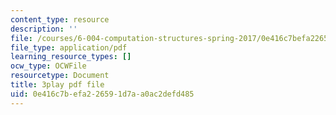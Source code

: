 ```yaml
---
content_type: resource
description: ''
file: /courses/6-004-computation-structures-spring-2017/0e416c7befa226591d7aa0ac2defd485_m_G3z-C1C2g.pdf
file_type: application/pdf
learning_resource_types: []
ocw_type: OCWFile
resourcetype: Document
title: 3play pdf file
uid: 0e416c7b-efa2-2659-1d7a-a0ac2defd485
---
```

